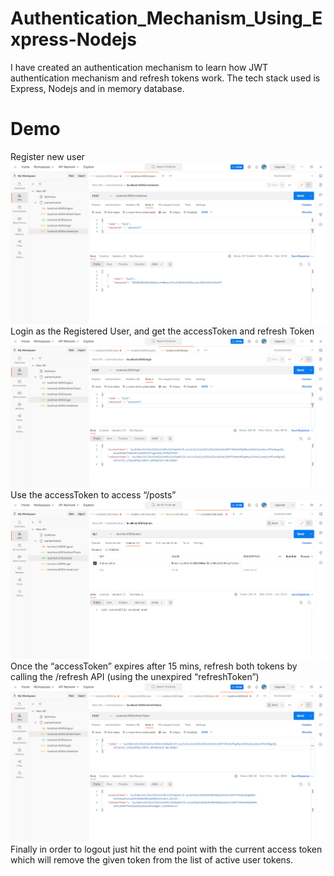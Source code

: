# Authentication_Mechanism_Using_Express-Nodejs
I have created an authentication mechanism to learn how JWT authentication mechanism and refresh tokens work. The tech stack used is Express, Nodejs and in memory database.
# Demo
Register new user
![Register new user](https://github.com/Lucifer7355/Authentication_Mechanism_Using_Express-Nodejs/blob/main/demonstration_pictures/Screenshot%20(262).png)
Login as the Registered User, and get the accessToken and refresh Token
![Login as the Registered User, and get the accessToken and refresh Token](https://github.com/Lucifer7355/Authentication_Mechanism_Using_Express-Nodejs/blob/main/demonstration_pictures/Screenshot%20(263).png)
Use the accessToken to access “/posts”
![Use the accessToken to access “/posts”](https://github.com/Lucifer7355/Authentication_Mechanism_Using_Express-Nodejs/blob/main/demonstration_pictures/Screenshot%20(264).png)
Once the “accessToken” expires after 15 mins, refresh both tokens by calling the /refresh API (using the unexpired “refreshToken”)
![Once the “accessToken” expires after 15 mins, refresh both tokens by calling the /refresh API (using the unexpired “refreshToken”)](https://github.com/Lucifer7355/Authentication_Mechanism_Using_Express-Nodejs/blob/main/demonstration_pictures/Screenshot%20(265).png)
Finally in order to logout just hit the end point with the current access token which will remove the given token from the list of active user tokens.
